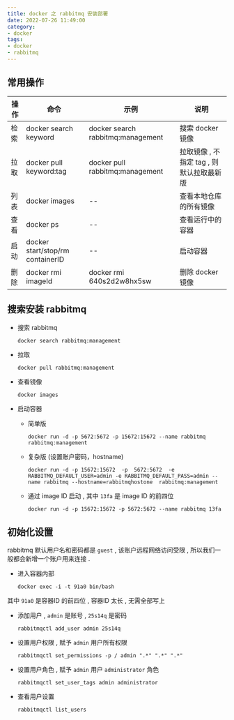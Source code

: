 ```yaml
---
title: docker 之 rabbitmq 安装部署 
date: 2022-07-26 11:49:00
category: 
- docker
tags: 
- docker
- rabbitmq
---
```


## 常用操作

| 操作 | 命令 | 示例 | 说明 |
| ---- | ---- | ---- | ---- |
| 检索 | docker search keyword | docker search rabbitmq:management | 搜索 docker 镜像 |
| 拉取 | docker pull keyword:tag | docker pull rabbitmq:management | 拉取镜像 , 不指定 tag , 则默认拉取最新版 |
| 列表 | docker images | -- | 查看本地仓库的所有镜像 |
| 查看 | docker ps | -- | 查看运行中的容器 |
| 启动 | docker start/stop/rm containerID | -- | 启动容器 |
| 删除 | docker rmi imageId | docker rmi 640s2d2w8hx5sw | 删除 docker 镜像 |

## 搜索安装 rabbitmq

- 搜索 rabbitmq

    ```shell
    docker search rabbitmq:management
    ```

- 拉取

    ```shell
    docker pull rabbitmq:management
    ```

- 查看镜像

    ```shell
    docker images
    ```

- 启动容器

  - 简单版

    ```shell
    docker run -d -p 5672:5672 -p 15672:15672 --name rabbitmq rabbitmq:management
    ```
  
  - 复杂版 (设置账户密码，hostname)

    ```shell
    docker run -d -p 15672:15672  -p  5672:5672  -e RABBITMQ_DEFAULT_USER=admin -e RABBITMQ_DEFAULT_PASS=admin --name rabbitmq --hostname=rabbitmqhostone  rabbitmq:management
    ```

  - 通过 image ID 启动 , 其中 `13fa` 是 image ID 的前四位

    ```shell
    docker run -d -p 15672:15672 -p 5672:5672 --name rabbitmq 13fa
    ```

## 初始化设置

rabbitmq 默认用户名和密码都是 `guest` , 该账户远程网络访问受限 , 所以我们一般都会新增一个账户用来连接 .

- 进入容器内部

    ```shell
    docker exec -i -t 91a0 bin/bash
    ```

其中 `91a0` 是容器ID 的前四位 , 容器ID 太长 , 无需全部写上

- 添加用户 , `admin` 是账号 , `25s14q` 是密码

    ```shell
    rabbitmqctl add_user admin 25s14q
    ```

- 设置用户权限 , 赋予 `admin` 用户所有权限

    ```shell
    rabbitmqctl set_permissions -p / admin ".*" ".*" ".*"
    ```

- 设置用户角色 , 赋予 `admin` 用户 `administrator` 角色

    ```shell
    rabbitmqctl set_user_tags admin administrator
    ```

- 查看用户设置

    ```shell
    rabbitmqctl list_users
    ```
